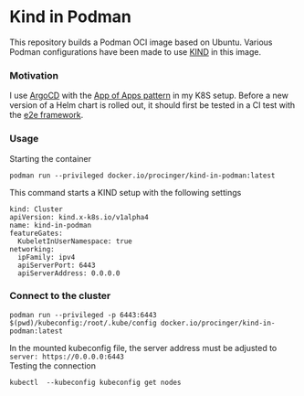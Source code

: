 # Kind in Podman

This repository builds a Podman OCI image based on Ubuntu. Various Podman configurations have been made to use [KIND](https://kind.sigs.k8s.io/) in this image.

### Motivation

I use [ArgoCD](https://argo-cd.readthedocs.io/en/stable/) with the [App of Apps pattern](https://argo-cd.readthedocs.io/en/stable/operator-manual/cluster-bootstrapping/) in my K8S setup. Before a new version of a Helm chart is rolled out, it should first be tested in a CI test with the [e2e framework](https://github.com/kubernetes-sigs/e2e-framework).

### Usage
Starting the container
```
podman run --privileged docker.io/procinger/kind-in-podman:latest
```
This command starts a KIND setup with the following settings
```
kind: Cluster
apiVersion: kind.x-k8s.io/v1alpha4
name: kind-in-podman
featureGates:
  KubeletInUserNamespace: true
networking:
  ipFamily: ipv4
  apiServerPort: 6443
  apiServerAddress: 0.0.0.0
```

### Connect to the cluster
``` 
podman run --privileged -p 6443:6443 $(pwd)/kubeconfig:/root/.kube/config docker.io/procinger/kind-in-podman:latest
```
In the mounted kubeconfig file, the server address must be adjusted to\
`server: https://0.0.0.0:6443`\
Testing the connection
```
kubectl  --kubeconfig kubeconfig get nodes
```
